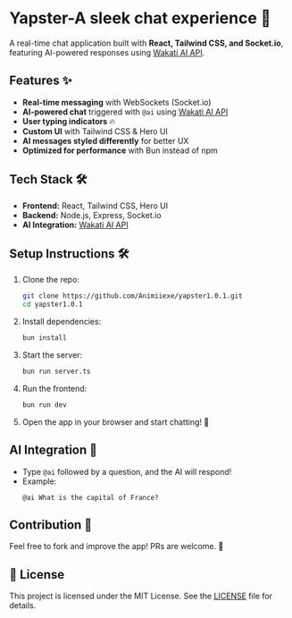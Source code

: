 # Yapster-A sleek chat experience 🚀

A real-time chat application built with **React, Tailwind CSS, and Socket.io**, featuring AI-powered responses using [Wakati AI API](https://api.wakati.tech/).

## Features ✨

- **Real-time messaging** with WebSockets (Socket.io)
- **AI-powered chat** triggered with `@ai` using [Wakati AI API](https://api.wakati.tech/)
- **User typing indicators** 🔥
- **Custom UI** with Tailwind CSS & Hero UI
- **AI messages styled differently** for better UX
- **Optimized for performance** with Bun instead of npm

## Tech Stack 🛠

- **Frontend:** React, Tailwind CSS, Hero UI
- **Backend:** Node.js, Express, Socket.io
- **AI Integration:** [Wakati AI API](https://api.wakati.tech/)

## Setup Instructions 🛠

1. Clone the repo:
   ```bash
   git clone https://github.com/Animiiexe/yapster1.0.1.git
   cd yapster1.0.1
   ```
   
2. Install dependencies:
   ```bash
   bun install
   ```

3. Start the server:
   ```bash
   bun run server.ts
   ```

4. Run the frontend:
   ```bash
   bun run dev
   ```


5. Open the app in your browser and start chatting! 🚀

## AI Integration 🤖

- Type `@ai` followed by a question, and the AI will respond!
- Example:  
  ```
  @ai What is the capital of France?
  ```


## Contribution 🤝

Feel free to fork and improve the app! PRs are welcome. 🚀

## 📜 License

This project is licensed under the MIT License. See the [LICENSE](LICENSE) file for details.
